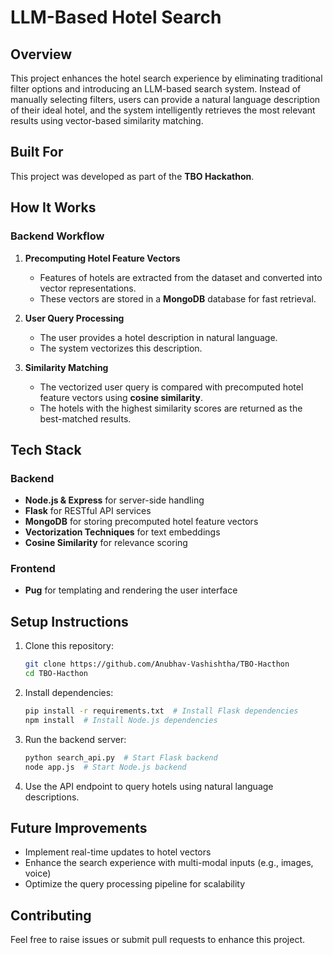 # LLM-Based Hotel Search

## Overview
This project enhances the hotel search experience by eliminating traditional filter options and introducing an LLM-based search system. Instead of manually selecting filters, users can provide a natural language description of their ideal hotel, and the system intelligently retrieves the most relevant results using vector-based similarity matching.

## Built For
This project was developed as part of the **TBO Hackathon**.

## How It Works
### Backend Workflow
1. **Precomputing Hotel Feature Vectors**
   - Features of hotels are extracted from the dataset and converted into vector representations.
   - These vectors are stored in a **MongoDB** database for fast retrieval.

2. **User Query Processing**
   - The user provides a hotel description in natural language.
   - The system vectorizes this description.

3. **Similarity Matching**
   - The vectorized user query is compared with precomputed hotel feature vectors using **cosine similarity**.
   - The hotels with the highest similarity scores are returned as the best-matched results.

## Tech Stack
### Backend
- **Node.js & Express** for server-side handling
- **Flask** for RESTful API services
- **MongoDB** for storing precomputed hotel feature vectors
- **Vectorization Techniques** for text embeddings
- **Cosine Similarity** for relevance scoring

### Frontend
- **Pug** for templating and rendering the user interface

## Setup Instructions
1. Clone this repository:
   ```sh
   git clone https://github.com/Anubhav-Vashishtha/TBO-Hacthon
   cd TBO-Hacthon
   ```
2. Install dependencies:
   ```sh
   pip install -r requirements.txt  # Install Flask dependencies
   npm install  # Install Node.js dependencies
   ```
3. Run the backend server:
   ```sh
   python search_api.py  # Start Flask backend
   node app.js  # Start Node.js backend
   ```
4. Use the API endpoint to query hotels using natural language descriptions.

## Future Improvements
- Implement real-time updates to hotel vectors
- Enhance the search experience with multi-modal inputs (e.g., images, voice)
- Optimize the query processing pipeline for scalability

## Contributing
Feel free to raise issues or submit pull requests to enhance this project.

